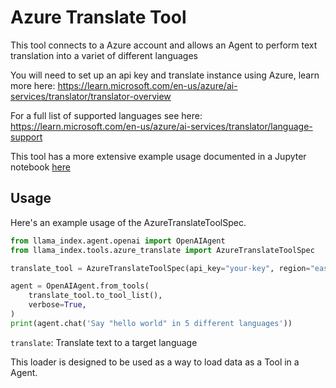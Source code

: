 # Azure Translate Tool

This tool connects to a Azure account and allows an Agent to perform text translation into a variet of different languages

You will need to set up an api key and translate instance using Azure, learn more here: https://learn.microsoft.com/en-us/azure/ai-services/translator/translator-overview

For a full list of supported languages see here: https://learn.microsoft.com/en-us/azure/ai-services/translator/language-support

This tool has a more extensive example usage documented in a Jupyter notebook [here](https://github.com/run-llama/llama_index/blob/main/llama-index-integrations/tools/llama-index-tools-azure-speech/examples/azure_speech.ipynb)

## Usage

Here's an example usage of the AzureTranslateToolSpec.

```python
from llama_index.agent.openai import OpenAIAgent
from llama_index.tools.azure_translate import AzureTranslateToolSpec

translate_tool = AzureTranslateToolSpec(api_key="your-key", region="eastus")

agent = OpenAIAgent.from_tools(
    translate_tool.to_tool_list(),
    verbose=True,
)
print(agent.chat('Say "hello world" in 5 different languages'))
```

`translate`: Translate text to a target language

This loader is designed to be used as a way to load data as a Tool in a Agent.
